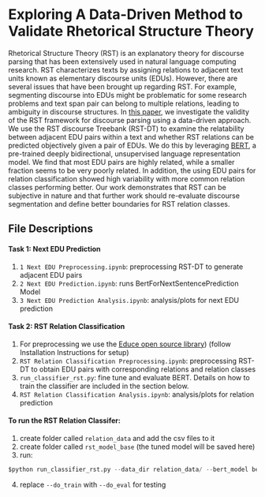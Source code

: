 Exploring A Data-Driven Method to Validate Rhetorical Structure Theory
===
Rhetorical Structure Theory (RST) is an explanatory theory for discourse parsing that has been extensively used in natural language computing research. RST characterizes texts by assigning relations to adjacent text units known as elementary discourse units (EDUs). However, there are several issues that have been brought up regarding RST. For example, segmenting discourse into EDUs might be problematic for some research problems and text span pair can belong to multiple relations, leading to ambiguity in discourse structures. In [this paper](http://shagungupta.net/files/NLP_Project.pdf), we investigate the validity of the RST framework for discourse parsing using a data-driven approach. We use the RST discourse Treebank (RST-DT) to examine the relatability between adjacent EDU pairs within a text and whether RST relations can be predicted objectively given a pair of EDUs. We do this by leveraging [BERT](https://arxiv.org/abs/1810.04805), a pre-trained deeply bidirectional, unsupervised language representation model. We find that most EDU pairs are highly related, while a smaller fraction seems to be very poorly related. In addition, the using EDU pairs for relation classification showed high variability with more common relation classes performing better. Our work demonstrates that RST can be subjective in nature and that further work should re-evaluate discourse segmentation and define better boundaries for RST relation classes.

## File Descriptions 

#### Task 1: Next EDU Prediction
1. `1 Next EDU Preprocessing.ipynb`: preprocessing RST-DT to generate adjacent EDU pairs
2. `2 Next EDU Prediction.ipynb`: runs BertForNextSentencePrediction Model
3. `3 Next EDU Prediction Analysis.ipynb`: analysis/plots for next EDU prediction

#### Task 2: RST Relation Classification
1. For preprocessing we use the [Educe open source library](https://educe.readthedocs.io/en/latest/rst-dt.html)) (follow Installation Instructions for setup)
2. `RST Relation Classification Preprocessing.ipynb`: preprocessing RST-DT to obtain EDU pairs with corresponding relations and relation classes
3. `run_classifier_rst.py`: fine tune and evaluate BERT. Details on how to train the classifier are included in the section below.
4. `RST Relation Classification Analysis.ipynb`: analysis/plots for relation prediction 

#### To run the RST Relation Classifer:
1. create folder called `relation_data` and add the csv files to it
2. create folder called `rst_model_base` (the tuned model will be saved here)
3. run:
```python
$python run_classifier_rst.py --data_dir relation_data/ --bert_model bert-base-uncased --task_name rst --output_dir rst_model_base --max_seq_length 384 --do_lower_case --do_train
```
4. replace `--do_train` with `--do_eval` for testing
